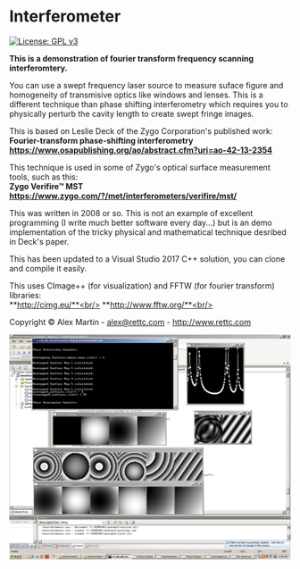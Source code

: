 # Interferometer

[![License: GPL v3](https://img.shields.io/badge/License-GPLv3-blue.svg)](https://www.gnu.org/licenses/gpl-3.0)

**This is a demonstration of fourier transform frequency scanning interferomtery.**

You can use a swept frequency laser source to measure suface figure and homogeneity of transmisive optics like windows and lenses. This is a different technique than phase shifting interferometry which requires you to physically perturb the cavity length to create swept fringe images.

This is based on Leslie Deck of the Zygo Corporation's published work:<br/>
**Fourier-transform phase-shifting interferometry**<br/>
**https://www.osapublishing.org/ao/abstract.cfm?uri=ao-42-13-2354<br/>**

This technique is used in some of Zygo's optical surface measurement tools, such as this:<br/>
**Zygo Verifire™ MST**<br/>
**https://www.zygo.com/?/met/interferometers/verifire/mst/<br/>**

This was written in 2008 or so. This is not an example of excellent programming (I write much better software every day...) but is an demo implementation of the tricky physical and mathematical technique desribed in Deck's paper.<br/>

This has been updated to a Visual Studio 2017 C++ solution, you can clone and compile it easily.<br/>

This uses CImage++ (for visualization) and FFTW (for fourier transform) libraries:<br/>
**http://cimg.eu/**<br/>
**http://www.fftw.org/**<br/>

Copyright © Alex Martin - alex@rettc.com - http://www.rettc.com<br/>


![image](https://raw.githubusercontent.com/mrlucretius/Interferometer/master/interferometer-with-unwrapping.jpg "Interferometer in Action")
